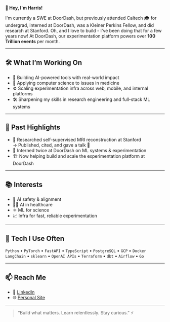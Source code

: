 **👋 Hey, I'm Harris!**

I'm currently a SWE at DoorDash, but previously attended Caltech 🎓 for undergrad, interned at DoorDash, was a Kleiner Perkins Fellow, and did research at Stanford. Oh, and I love to build - I've been doing that for a few years now! At DoorDash, our experimentation platform powers over **100 Trillion events** per month.

---

## 🛠️ What I’m Working On
- 🧬 Building AI-powered tools with real-world impact  
- 🧪 Applying computer science to issues in medicine  
- ⚙️ Scaling experimentation infra across web, mobile, and internal platforms  
- 🛠️ Sharpening my skills in research engineering and full-stack ML systems

---

## 🔬 Past Highlights
- 🧠 Researched self-supervised MRI reconstruction at Stanford  
  → Published, cited, and gave a talk 🎤  
- 🔁 Interned twice at DoorDash on ML systems & experimentation  
- 🏗️ Now helping build and scale the experimentation platform at DoorDash

---

## 📚 Interests
- 🤖 AI safety & alignment  
- 🧑‍⚕️ AI in healthcare  
- ⚛️ ML for science  
- 📈 Infra for fast, reliable experimentation

---

## 🧰 Tech I Use Often
`Python` • `PyTorch` • `FastAPI` • `TypeScript` • `PostgreSQL` • `GCP` • `Docker`  
`LangChain` • `sklearn` • `OpenAI APIs` • `Terraform` • `dbt` • `Airflow` • `Go`

---

## 📫 Reach Me
- 🧷 [LinkedIn](https://www.linkedin.com/in/harrisbeg)  
- 🌐 [Personal Site](https://harrisbeg.us)

---

> “Build what matters. Learn relentlessly. Stay curious.” ⚡
